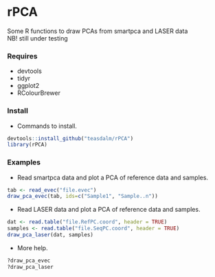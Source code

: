 rPCA
====

Some R functions to draw PCAs from smartpca and LASER data  
NB! still under testing

### Requires
* devtools
* tidyr
* ggplot2
* RColourBrewer

### Install

* Commands to install.

```R
devtools::install_github("teasdalm/rPCA")
library(rPCA)
```

### Examples 

* Read smartpca data and plot a PCA of reference data and samples.

```R 
tab <- read_evec("file.evec")
draw_pca_evec(tab, ids=c("Sample1", "Sample..n"))
```

* Read LASER data and plot a PCA of reference data and samples.

```R
dat <- read.table("file.RefPC.coord", header = TRUE)
samples <- read.table("file.SeqPC.coord", header = TRUE)
draw_pca_laser(dat, samples)
```

* More help.
```R
?draw_pca_evec
?draw_pca_laser
```
